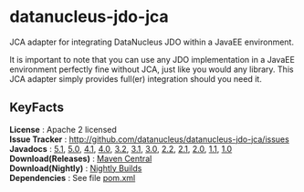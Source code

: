 datanucleus-jdo-jca
===================

JCA adapter for integrating DataNucleus JDO within a JavaEE environment.

It is important to note that you can use any JDO implementation in a JavaEE environment perfectly fine without JCA, just like you would any library. 
This JCA adapter simply provides full(er) integration should you need it.


KeyFacts
--------
__License__ : Apache 2 licensed  
__Issue Tracker__ : http://github.com/datanucleus/datanucleus-jdo-jca/issues    
__Javadocs__ : [5.1](http://www.datanucleus.org/javadocs/jdo.jca/5.1/), [5.0](http://www.datanucleus.org/javadocs/jdo.jca/5.0/), [4.1](http://www.datanucleus.org/javadocs/jdo.jca/4.1/), [4.0](http://www.datanucleus.org/javadocs/jdo.jca/4.0/), [3.2](http://www.datanucleus.org/javadocs/jdo.jca/3.2/), [3.1](http://www.datanucleus.org/javadocs/jdo.jca/3.1/), [3.0](http://www.datanucleus.org/javadocs/jdo.jca/3.0/), [2.2](http://www.datanucleus.org/javadocs/jdo.jca/2.2/), [2.1](http://www.datanucleus.org/javadocs/jdo.jca/2.1/), [2.0](http://www.datanucleus.org/javadocs/jdo.jca/2.0/), [1.1](http://www.datanucleus.org/javadocs/jdo.jca/1.1/), [1.0](http://www.datanucleus.org/javadocs/jdo.jca/1.0/)  
__Download(Releases)__ : [Maven Central](http://central.maven.org/maven2/org/datanucleus/datanucleus-jdo-jca)  
__Download(Nightly)__ : [Nightly Builds](http://www.datanucleus.org/downloads/maven2-nightly/org/datanucleus/datanucleus-jdo-jca)  
__Dependencies__ : See file [pom.xml](pom.xml)  
